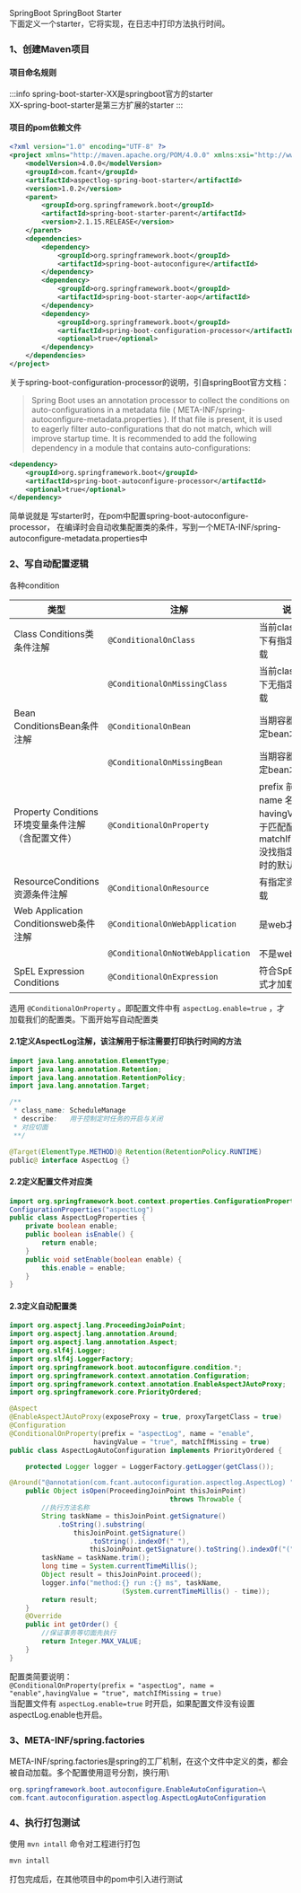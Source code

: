 SpringBoot SpringBoot Starter<br />下面定义一个starter，它将实现，在日志中打印方法执行时间。
<a name="ZpUoB"></a>
### 1、创建Maven项目
<a name="JBNY1"></a>
#### 项目命名规则
:::info
spring-boot-starter-XX是springboot官方的starter<br />XX-spring-boot-starter是第三方扩展的starter
:::
<a name="aIEHK"></a>
#### 项目的pom依赖文件
```xml
<?xml version="1.0" encoding="UTF-8" ?>
<project xmlns="http://maven.apache.org/POM/4.0.0" xmlns:xsi="http://www.w3.org/2001/XMLSchema-instance" xsi:schemaLocation="http://maven.apache.org/POM/4.0.0 http://maven.apache.org/xsd/maven-4.0.0.xsd">
    <modelVersion>4.0.0</modelVersion>
    <groupId>com.fcant</groupId>
    <artifactId>aspectlog-spring-boot-starter</artifactId>
    <version>1.0.2</version>
    <parent>
        <groupId>org.springframework.boot</groupId>
        <artifactId>spring-boot-starter-parent</artifactId>
        <version>2.1.15.RELEASE</version>
    </parent>
    <dependencies>
        <dependency>
            <groupId>org.springframework.boot</groupId>
            <artifactId>spring-boot-autoconfigure</artifactId>
        </dependency>
        <dependency>
            <groupId>org.springframework.boot</groupId>
            <artifactId>spring-boot-starter-aop</artifactId>
        </dependency>
        <dependency>
            <groupId>org.springframework.boot</groupId>
            <artifactId>spring-boot-configuration-processor</artifactId>
            <optional>true</optional>
        </dependency>
    </dependencies>
</project>
```
关于spring-boot-configuration-processor的说明，引自springBoot官方文档：
> Spring Boot uses an annotation processor to collect the conditions on auto-configurations in a metadata file ( META-INF/spring-autoconfigure-metadata.properties ). If that file is present, it is used to eagerly filter auto-configurations that do not match, which will improve startup time. It is recommended to add the following dependency in a module that contains auto-configurations:

```xml
<dependency>
    <groupId>org.springframework.boot</groupId>
    <artifactId>spring-boot-autoconfigure-processor</artifactId>
    <optional>true</optional>
</dependency>
```
简单说就是 写starter时，在pom中配置spring-boot-autoconfigure-processor， 在编译时会自动收集配置类的条件，写到一个META-INF/spring-autoconfigure-metadata.properties中
<a name="Pbg6G"></a>
### 2、写自动配置逻辑
各种condition

| 类型 | 注解 | 说明 |
| --- | --- | --- |
| Class Conditions类条件注解 | `@ConditionalOnClass` | 当前classpath下有指定类才加载 |
| <br /> | `@ConditionalOnMissingClass` | 当前classpath下无指定类才加载 |
| Bean ConditionsBean条件注解 | `@ConditionalOnBean` | 当期容器内有指定bean才加载 |
|  | `@ConditionalOnMissingBean` | 当期容器内无指定bean才加载 |
| Property Conditions环境变量条件注解（含配置文件） | `@ConditionalOnProperty` | prefix 前缀name 名称havingValue 用于匹配配置项值matchIfMissing 没找指定配置项时的默认值 |
| ResourceConditions 资源条件注解 | `@ConditionalOnResource` | 有指定资源才加载 |
| Web Application Conditionsweb条件注解 | `@ConditionalOnWebApplication` | 是web才加载 |
|  | `@ConditionalOnNotWebApplication` | 不是web才加载 |
| SpEL Expression Conditions | `@ConditionalOnExpression` | 符合SpEL 表达式才加载 |

选用 `@ConditionalOnProperty` 。即配置文件中有 `aspectLog.enable=true` ，才加载我们的配置类。下面开始写自动配置类
<a name="Zgn4P"></a>
#### 2.1定义AspectLog注解，该注解用于标注需要打印执行时间的方法
```java
import java.lang.annotation.ElementType;
import java.lang.annotation.Retention;
import java.lang.annotation.RetentionPolicy;
import java.lang.annotation.Target;

/**
 * class_name: ScheduleManage
 * describe:   用于控制定时任务的开启与关闭
 * 对应切面
 **/

@Target(ElementType.METHOD)@ Retention(RetentionPolicy.RUNTIME)
public@ interface AspectLog {}
```
<a name="Vmv39"></a>
#### 2.2定义配置文件对应类
```java
import org.springframework.boot.context.properties.ConfigurationProperties;@
ConfigurationProperties("aspectLog")
public class AspectLogProperties {
    private boolean enable;
    public boolean isEnable() {
        return enable;
    }
    public void setEnable(boolean enable) {
        this.enable = enable;
    }
}
```
<a name="3c10f957"></a>
#### 2.3定义自动配置类
```java
import org.aspectj.lang.ProceedingJoinPoint;
import org.aspectj.lang.annotation.Around;
import org.aspectj.lang.annotation.Aspect;
import org.slf4j.Logger;
import org.slf4j.LoggerFactory;
import org.springframework.boot.autoconfigure.condition.*;
import org.springframework.context.annotation.Configuration;
import org.springframework.context.annotation.EnableAspectJAutoProxy;
import org.springframework.core.PriorityOrdered;

@Aspect
@EnableAspectJAutoProxy(exposeProxy = true, proxyTargetClass = true)
@Configuration
@ConditionalOnProperty(prefix = "aspectLog", name = "enable",
                     havingValue = "true", matchIfMissing = true)
public class AspectLogAutoConfiguration implements PriorityOrdered {

    protected Logger logger = LoggerFactory.getLogger(getClass());

@Around("@annotation(com.fcant.autoconfiguration.aspectlog.AspectLog) ")
    public Object isOpen(ProceedingJoinPoint thisJoinPoint) 
                                        throws Throwable {
        //执行方法名称 
        String taskName = thisJoinPoint.getSignature()
            .toString().substring(
                thisJoinPoint.getSignature()
                    .toString().indexOf(" "), 
                    thisJoinPoint.getSignature().toString().indexOf("("));
        taskName = taskName.trim();
        long time = System.currentTimeMillis();
        Object result = thisJoinPoint.proceed();
        logger.info("method:{} run :{} ms", taskName, 
                            (System.currentTimeMillis() - time));
        return result;
    }
    @Override
    public int getOrder() {
        //保证事务等切面先执行
        return Integer.MAX_VALUE;
    }
}
```
配置类简要说明：<br />`@ConditionalOnProperty(prefix = "aspectLog", name = "enable",havingValue = "true", matchIfMissing = true)`<br />当配置文件有 `aspectLog.enable=true` 时开启，如果配置文件没有设置aspectLog.enable也开启。
<a name="Wh69z"></a>
### 3、META-INF/spring.factories
META-INF/spring.factories是spring的工厂机制，在这个文件中定义的类，都会被自动加载。多个配置使用逗号分割，换行用\
```java
org.springframework.boot.autoconfigure.EnableAutoConfiguration=\
com.fcant.autoconfiguration.aspectlog.AspectLogAutoConfiguration
```
<a name="Gi8do"></a>
### 4、执行打包测试
使用 `mvn intall` 命令对工程进行打包
```bash
mvn intall
```
打包完成后，在其他项目中的pom中引入进行测试
